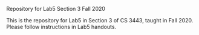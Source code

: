 

Repository for Lab5 Section 3 Fall 2020

This is the repository for Lab5 in Section 3 of CS 3443, taught in Fall 2020. Please follow instructions in Lab5 handouts.

